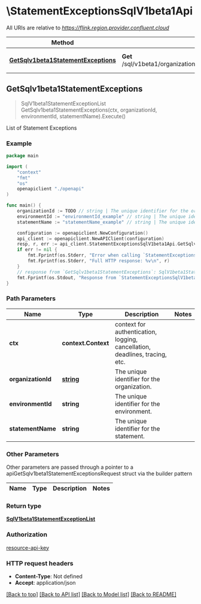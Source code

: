 # \StatementExceptionsSqlV1beta1Api

All URIs are relative to *https://flink.region.provider.confluent.cloud*

Method | HTTP request | Description
------------- | ------------- | -------------
[**GetSqlv1beta1StatementExceptions**](StatementExceptionsSqlV1beta1Api.md#GetSqlv1beta1StatementExceptions) | **Get** /sql/v1beta1/organizations/{organization_id}/environments/{environment_id}/statements/{statement_name}/exceptions | List of Statement Exceptions



## GetSqlv1beta1StatementExceptions

> SqlV1beta1StatementExceptionList GetSqlv1beta1StatementExceptions(ctx, organizationId, environmentId, statementName).Execute()

List of Statement Exceptions



### Example

```go
package main

import (
    "context"
    "fmt"
    "os"
    openapiclient "./openapi"
)

func main() {
    organizationId := TODO // string | The unique identifier for the organization.
    environmentId := "environmentId_example" // string | The unique identifier for the environment.
    statementName := "statementName_example" // string | The unique identifier for the statement.

    configuration := openapiclient.NewConfiguration()
    api_client := openapiclient.NewAPIClient(configuration)
    resp, r, err := api_client.StatementExceptionsSqlV1beta1Api.GetSqlv1beta1StatementExceptions(context.Background(), organizationId, environmentId, statementName).Execute()
    if err != nil {
        fmt.Fprintf(os.Stderr, "Error when calling `StatementExceptionsSqlV1beta1Api.GetSqlv1beta1StatementExceptions``: %v\n", err)
        fmt.Fprintf(os.Stderr, "Full HTTP response: %v\n", r)
    }
    // response from `GetSqlv1beta1StatementExceptions`: SqlV1beta1StatementExceptionList
    fmt.Fprintf(os.Stdout, "Response from `StatementExceptionsSqlV1beta1Api.GetSqlv1beta1StatementExceptions`: %v\n", resp)
}
```

### Path Parameters


Name | Type | Description  | Notes
------------- | ------------- | ------------- | -------------
**ctx** | **context.Context** | context for authentication, logging, cancellation, deadlines, tracing, etc.
**organizationId** | [**string**](.md) | The unique identifier for the organization. | 
**environmentId** | **string** | The unique identifier for the environment. | 
**statementName** | **string** | The unique identifier for the statement. | 

### Other Parameters

Other parameters are passed through a pointer to a apiGetSqlv1beta1StatementExceptionsRequest struct via the builder pattern


Name | Type | Description  | Notes
------------- | ------------- | ------------- | -------------




### Return type

[**SqlV1beta1StatementExceptionList**](SqlV1beta1StatementExceptionList.md)

### Authorization

[resource-api-key](../README.md#resource-api-key)

### HTTP request headers

- **Content-Type**: Not defined
- **Accept**: application/json

[[Back to top]](#) [[Back to API list]](../README.md#documentation-for-api-endpoints)
[[Back to Model list]](../README.md#documentation-for-models)
[[Back to README]](../README.md)

